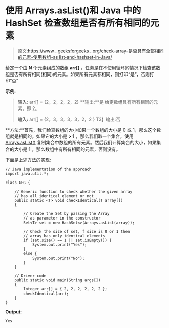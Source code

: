 # 使用 Arrays.asList()和 Java 中的 HashSet 检查数组是否有所有相同的元素

> 原文:[https://www . geeksforgeeks . org/check-array-是否具有全部相同的元素-使用数组-as list-and-hashset-in-Java/](https://www.geeksforgeeks.org/check-whether-array-has-all-identical-elements-using-arrays-aslist-and-hashset-in-java/)

给定一个由 **N** 个元素组成的数组 **arr[]** ，任务是在不使用循环的情况下检查该数组是否有所有相同(相同)的元素。如果所有元素都相同，则打印“是”，否则打印“否”

**示例:**

> **输入:** arr[] = {2，2，2，2，2}
> **输出:**是
> 给定数组具有所有相同的元素，即 2。
> 
> **输入:** arr[] = {2，3，3，3，3，2，2 }
> T3】输出:否

**方法:**首先，我们检查数组的大小如果一个数组的大小是 0 或 1，那么这个数组就是相同的。如果它的大小是 **> 1** ，那么我们取一个集合，使用 [Arrays.asList()](https://www.geeksforgeeks.org/arrays-aslist-method-in-java-with-examples/) 复制集合中数组的所有元素。然后我们计算集合的大小，如果集合的大小是 **1** ，那么数组中有所有相同的元素，否则没有。

下面是上述方法的实现:

```
// Java implementation of the approach
import java.util.*;

class GFG {

    // Generic function to check whether the given array
    // has all identical element or not
    public static <T> void checkIdentical(T array[])
    {

        // Create the Set by passing the Array
        // as parameter in the constructor
        Set<T> set = new HashSet<>(Arrays.asList(array));

        // Check the size of set, f size is 0 or 1 then
        // array has only identical elements
        if (set.size() == 1 || set.isEmpty()) {
            System.out.print("Yes");
        }
        else {
            System.out.print("No");
        }
    }

    // Driver code
    public static void main(String args[])
    {
        Integer arr[] = { 2, 2, 2, 2, 2, 2 };
        checkIdentical(arr);
    }
}
```

**Output:**

```
Yes

```